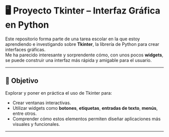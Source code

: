 # 🖥 Proyecto Tkinter – Interfaz Gráfica en Python

Este repositorio forma parte de una tarea escolar en la que estoy aprendiendo e investigando sobre **Tkinter**, la librería de Python para crear interfaces gráficas.  
Me ha parecido interesante y sorprendente cómo, con unos pocos **widgets**, se puede construir una interfaz más rápida y amigable para el usuario.

---

## 📌 Objetivo
Explorar y poner en práctica el uso de Tkinter para:
- Crear ventanas interactivas.
- Utilizar widgets como **botones**, **etiquetas**, **entradas de texto**, **menús**, entre otros.
- Comprender cómo estos elementos permiten diseñar aplicaciones más visuales y funcionales.
---
